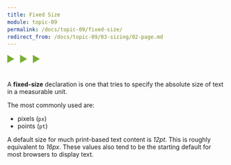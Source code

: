 ```yaml
---
title: Fixed Size
module: topic-09
permalink: /docs/topic-09/fixed-size/
redirect_from: /docs/topic-09/03-sizing/02-page.md
---
```


<img src="./../../../img/arrow-divider.svg" style="width: 75px; border: none; margin: 0px 0 20px 0" />

A **fixed-size** declaration is one that tries to specify the absolute size of text in a measurable unit.

The most commonly used are:
- pixels (`px`)
- points (`pt`)

A default size for much print-based text content is _12pt_. This is roughly equivalent to _16px_. These values also tend to be the starting default for most browsers to display text.

<div class="codepen-embed">
  <p data-height="200" data-theme-id="30567" data-slug-hash="LOYVQx" data-default-tab="css,result" data-user="Media-Ed-Online" data-embed-version="2" data-pen-title="[Topic-08] Adding Emphasis, Pt. 5" class="codepen"></p>
</div>
